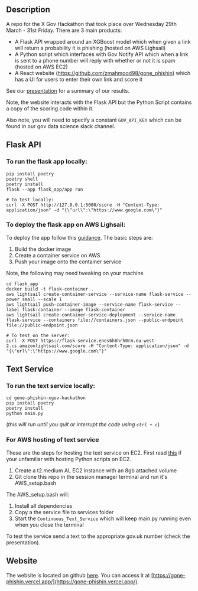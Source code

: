 ## Description
A repo for the X Gov Hackathon that took place over Wednesday 29th March - 31st Friday.  There are 3 main products:
- A Flask API wrapped around an XGBoost model which when given a link will return a probability it is phishing (hosted on AWS Lighsail)
- A Python script which interfaces with Gov Notify API which when a link is sent to a phone number will reply with whether or not it is spam (hosted on AWS EC2)
- A React website (https://github.com/zmahmood98/gone_phishin) which has a UI for users to enter their own link and score it

See our [presentation](https://docs.google.com/presentation/d/1NXpR3yQgyVBeTWgSFr2RmfoAdWdlrzNxJHmsF0s-YSI/edit?usp=share_link) for a summary of our results.

Note, the website interacts with the Flask API but the Python Script contains a copy of the scoring code within it.

Also note, you will need to specify a constant ```GOV_API_KEY``` which can be found in our gov data science slack channel.

## Flask API

### To run the flask app locally:
```
pip install poetry
poetry shell
poetry install
flask --app flask_app/app run

# To test locally:
curl -X POST http://127.0.0.1:5000/score -H "Content-Type: application/json" -d "{\"url\":\"https://www.google.com\"}"
```

### To deploy the flask app on AWS Lighsail:
To deploy the app follow this [guidance](https://aws.amazon.com/getting-started/hands-on/serve-a-flask-app/).  The basic steps are:
1. Build the docker image
2. Create a container service on AWS
3. Push your image onto the container service

Note, the following may need tweaking on your machine
```
cd flask_app
docker build -t flask-container .
aws lightsail create-container-service --service-name flask-service --power small --scale 1
aws lightsail push-container-image --service-name flask-service --label flask-container --image flask-container
aws lightsail create-container-service-deployment --service-name flask-service --containers file://containers.json --public-endpoint file://public-endpoint.json

# To test on the server:
curl -X POST https://flask-service.enes6h8hrh0rm.eu-west-2.cs.amazonlightsail.com/score -H "Content-Type: application/json" -d "{\"url\":\"https://www.google.com\"}"
```

## Text Service

### To run the text service locally:
```
cd gone-phishin-xgov-hackathon
pip install poetry
poetry install
python main.py
```
(_this will run until you quit or interrupt the code using `ctrl + c`_)

### For AWS hosting of text service
These are the steps for hosting the text service on EC2.  First read [this](https://towardsdatascience.com/how-to-run-your-python-scripts-in-amazon-ec2-instances-demo-8e56e76a6d24) if your unfamiliar with hosting Python scripts on EC2.
1. Create a t2.medium AL EC2 instance with an 8gb attached volume
2. Git clone this repo in the session manager terminal and run it's AWS_setup.bash

The AWS_setup.bash will:
1. Install all dependencies
2. Copy a the service file to services folder
3. Start the ```Continuous_Text_Service``` which will keep main.py running even when you close the terminal

To test the service send a text to the appropriate gov.uk number (check the presentation).

## Website
The website is located on github [here](https://github.com/zmahmood98/gone_phishin).  You can access it at [https://gone-phishin.vercel.app/](https://gone-phishin.vercel.app/).